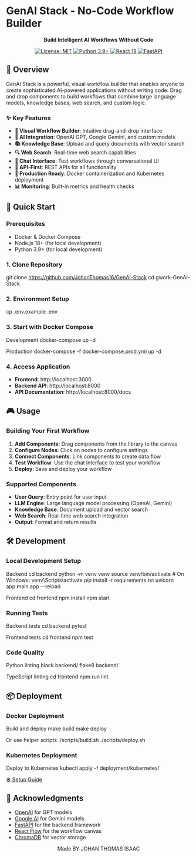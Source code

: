 # GenAI Stack - No-Code Workflow Builder

<div align="center">


**Build Intelligent AI Workflows Without Code**

[![License: MIT](https://img.shields.io/badge/License-MIT-yellow.svg)](https://opensource.org/licenses/MIT)
[![Python 3.9+](https://img.shields.io/badge/python-3.9+-blue.svg)](https://www.python.org/downloads/)
[![React 18](https://img.shields.io/badge/react-18.0+-blue.svg)](https://reactjs.org/)
[![FastAPI](https://img.shields.io/badge/FastAPI-0.104+-green.svg)](https://fastapi.tiangolo.com/)


</div>

## 🎯 Overview

GenAI Stack is a powerful, visual workflow builder that enables anyone to create sophisticated AI-powered applications without writing code. Drag and drop components to build workflows that combine large language models, knowledge bases, web search, and custom logic.

### ✨ Key Features

- **🎨 Visual Workflow Builder**: Intuitive drag-and-drop interface
- **🤖 AI Integration**: OpenAI GPT, Google Gemini, and custom models
- **📚 Knowledge Base**: Upload and query documents with vector search
- **🔍 Web Search**: Real-time web search capabilities
- **💬 Chat Interface**: Test workflows through conversational UI
- **🔗 API-First**: REST APIs for all functionality
- **🚀 Production Ready**: Docker containerization and Kubernetes deployment
- **📊 Monitoring**: Built-in metrics and health checks

## 🚀 Quick Start

### Prerequisites

- Docker & Docker Compose
- Node.js 18+ (for local development)
- Python 3.9+ (for local development)

### 1. Clone Repository
git clone https://github.com/JohanThomas16/GenAI-Stack
cd gwork-GenAI-Stack

### 2. Environment Setup
cp .env.example .env

### 3. Start with Docker Compose
Development
docker-compose up -d

Production
docker-compose -f docker-compose.prod.yml up -d

### 4. Access Application

- **Frontend**: http://localhost:3000
- **Backend API**: http://localhost:8000
- **API Documentation**: http://localhost:8000/docs


## 🎮 Usage

### Building Your First Workflow

1. **Add Components**: Drag components from the library to the canvas
2. **Configure Nodes**: Click on nodes to configure settings
3. **Connect Components**: Link components to create data flow
4. **Test Workflow**: Use the chat interface to test your workflow
5. **Deploy**: Save and deploy your workflow

### Supported Components

- **User Query**: Entry point for user input
- **LLM Engine**: Large language model processing (OpenAI, Gemini)
- **Knowledge Base**: Document upload and vector search
- **Web Search**: Real-time web search integration
- **Output**: Format and return results

## 🛠️ Development

### Local Development Setup
Backend
cd backend
python -m venv venv
source venv/bin/activate # On Windows: venv\Scripts\activate
pip install -r requirements.txt
uvicorn app.main:app --reload

Frontend
cd frontend
npm install
npm start

### Running Tests
Backend tests
cd backend
pytest

Frontend tests
cd frontend
npm test

### Code Quality
Python linting
black backend/
flake8 backend/

TypeScript linting
cd frontend
npm run lint


## 📦 Deployment

### Docker Deployment
Build and deploy
make build
make deploy

Or use helper scripts
./scripts/build.sh
./scripts/deploy.sh

### Kubernetes Deployment
Deploy to Kubernetes
kubectl apply -f deployment/kubernetes/


 [⚙️ Setup Guide](docs/setup-guide.md)


## 🙏 Acknowledgments

- [OpenAI](https://openai.com/) for GPT models
- [Google AI](https://ai.google/) for Gemini models
- [FastAPI](https://fastapi.tiangolo.com/) for the backend framework
- [React Flow](https://reactflow.dev/) for the workflow canvas
- [ChromaDB](https://www.trychroma.com/) for vector storage

<div align="center">
Made BY JOHAN THOMAS ISAAC
</div>



